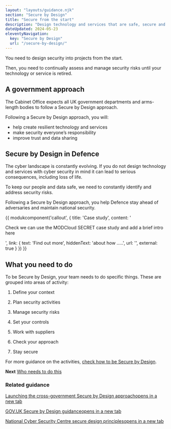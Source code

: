 ```yaml
---
layout: "layouts/guidance.njk"
section: "Secure by Design"
title: "Secure from the start"
description: "Design technology and services that are safe, secure and resilient to cyber attack."
dateUpdated: 2024-05-23
eleventyNavigation:
  key: "Secure by Design"
  url: "/secure-by-design/"
---
```


You need to design security into projects from the start. 

Then, you need to continually assess and manage security risks until your technology or service is retired.  

## A government approach

The Cabinet Office expects all UK government departments and arms-length bodies to follow a Secure by Design approach. 

Following a Secure by Design approach, you will: 

- help create resilient technology and services
- make security everyone’s responsibility
- improve trust and data sharing

## Secure by Design in Defence

The cyber landscape is constantly evolving. If you do not design technology and services with cyber security in mind it can lead to serious consequences, including loss of life. 

To keep our people and data safe, we need to constantly identify and address security risks.

Following a Secure by Design approach, you help Defence stay ahead of adversaries and maintain national security.


{{ modukcomponent('callout', {
  title: 'Case study',
  content: '<p>Check we can use the MODCloud SECRET case study and add a brief intro here</p>',
  link: {
    text: 'Find out more',
    hiddenText: 'about how .....',
    url: '',
    external: true
  }
}) }}

## What you need to do

To be Secure by Design, your team needs to do specific things. These are grouped into areas of activity: 

1. Define your context
<!-- How your technology or service uses Defence data and how much risk it carries. -->
2. Plan security activities
<!-- Manage stakeholders, agree a suitable way to assess risk and select a control framework. -->
3. Manage security risks
<!-- Continuously manage security risks and use existing tools for regular self assessments. -->
4. Set your controls
<!-- Use existing tools to design and implement ways to address security risks. -->
5. Work with suppliers
<!-- Identify security risks when buying products and services and address them in contracts. -->
6. Check your approach
<!-- Test that your activities and controls are working and correct any vulnerabilities. -->
7. Stay secure
<!-- Keep assessing security risks against functional changes and external threats. -->

For more guidance on the activities, [check how to be Secure by Design]().

**Next**
[Who needs to do this]()

### Related guidance

<p class="govuk-body"><a href="https://cddo.blog.gov.uk/2023/12/20/deputy-prime-minister-announces-launch-of-cross-government-secure-by-design-approach/" target="_blank">Launching the cross-government Secure by Design approach<span class="govuk-visually-hidden">opens in a new tab</span></a></p> 
        
<p class="govuk-body"><a href="https://www.security.gov.uk/guidance/secure-by-design/" target="_blank">GOV.UK Secure by Design guidance<span class="govuk-visually-hidden">opens in a new tab</span></a></p>
        
<p class="govuk-body"><a href="https://www.ncsc.gov.uk/collection/cyber-security-design-principles" target="_blank">National Cyber Security Centre secure design principles<span class="govuk-visually-hidden">opens in a new tab</span></a></p>  


